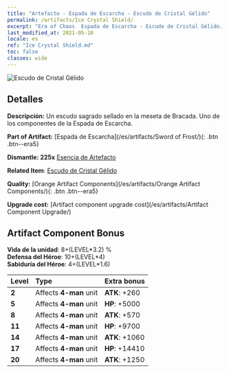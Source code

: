 ```yaml
---
title: "Artefacto - Espada de Escarcha - Escudo de Cristal Gélido"
permalink: /artifacts/Ice Crystal Shield/
excerpt: "Era of Chaos  Espada de Escarcha - Escudo de Cristal Gélido. Un escudo sagrado sellado en la meseta de Bracada. Uno de los componentes de la Espada de Escarcha."
last_modified_at: 2021-05-18
locale: es
ref: "Ice Crystal Shield.md"
toc: false
classes: wide
---
```


 ![Escudo de Cristal Gélido](/images/t/artifact_40435.png)



## Detalles

 **Descripción:** Un escudo sagrado sellado en la meseta de Bracada. Uno de los componentes de la Espada de Escarcha.

 **Part of Artifact:** [Espada de Escarcha](/es/artifacts/Sword of Frost/){: .btn .btn--era5}

 **Dismantle: 225x** [Esencia de Artefacto](/ItemsES/con_905/)

 **Related Item**: [Escudo de Cristal Gélido](/ItemsES/art_164/)

 **Quality:** [Orange Artifact Components](/es/artifacts/Orange Artifact Components/){: .btn .btn--era5}

 **Upgrade cost:** [Artifact component upgrade cost](/es/artifacts/Artifact Component Upgrade/)

## Artifact Component Bonus

  **Vida de la unidad**: 8+(LEVEL\*3.2) %<br/>**Defensa del Héroe**: 10+(LEVEL\*4)<br/>**Sabiduría del Héroe**: 4+(LEVEL\*1.6)

  |  Level  | Type |    Extra bonus  | 
  |:--------|:-----|:----------------| 
  | **2** | Affects **4-man** unit | **ATK**: +260 | 
  | **5** | Affects **4-man** unit | **HP**: +5000 | 
  | **8** | Affects **4-man** unit | **ATK**: +570 | 
  | **11** | Affects **4-man** unit | **HP**: +9700 | 
  | **14** | Affects **4-man** unit | **ATK**: +1060 | 
  | **17** | Affects **4-man** unit | **HP**: +14410 | 
  | **20** | Affects **4-man** unit | **ATK**: +1250 | 
